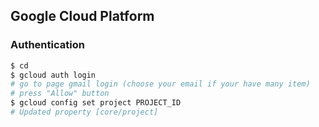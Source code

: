 ## Google Cloud Platform

### Authentication
```bash
$ cd
$ gcloud auth login
# go to page gmail login (choose your email if your have many item)
# press "Allow" button
$ gcloud config set project PROJECT_ID
# Updated property [core/project]
```
